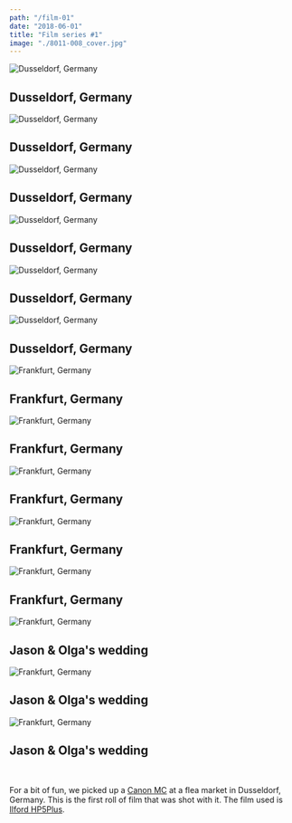```yaml
---
path: "/film-01"
date: "2018-06-01"
title: "Film series #1"
image: "./8011-008_cover.jpg"
---
```


<!-- Dusseldorf -->

![Dusseldorf, Germany](./film-01-033.jpg)
## Dusseldorf, Germany

![Dusseldorf, Germany](./film-01-034.jpg)
## Dusseldorf, Germany

![Dusseldorf, Germany](./film-01-027.jpg)
## Dusseldorf, Germany

![Dusseldorf, Germany](./film-01-035.jpg)
## Dusseldorf, Germany

![Dusseldorf, Germany](./film-01-029.jpg)
## Dusseldorf, Germany

![Dusseldorf, Germany](./film-01-037.jpg)
## Dusseldorf, Germany


<!-- Frankfurt -->

![Frankfurt, Germany](./film-01-012.jpg)
## Frankfurt, Germany

![Frankfurt, Germany](./film-01-019.jpg)
## Frankfurt, Germany

![Frankfurt, Germany](./film-01-015.jpg)
## Frankfurt, Germany

<!-- ## Frankfurt, Germany -->

![Frankfurt, Germany](./film-01-024.jpg)
## Frankfurt, Germany

![Frankfurt, Germany](./film-01-025.jpg)
## Frankfurt, Germany

![Frankfurt, Germany](./film-01-008.jpg)
## Jason & Olga's wedding

![Frankfurt, Germany](./film-01-007.jpg)
## Jason & Olga's wedding

![Frankfurt, Germany](./8011-003.jpg)
## Jason & Olga's wedding

<br />

For a bit of fun, we picked up a [Canon
MC](http://camera-wiki.org/wiki/Canon_MC) at a flea market in Dusseldorf,
Germany. This is the first roll of film that was shot with it. The film used is
[Ilford HP5Plus](https://www.google.com/search?q=ilford+hp5&ie=utf-8&oe=utf-8&client=firefox-b-ab).
